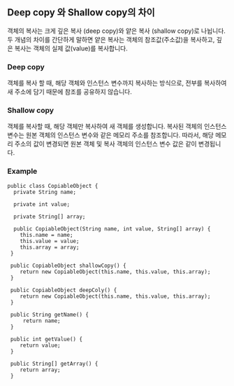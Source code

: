 ## Deep copy 와 Shallow copy의 차이
객체의 복사는 크게 깊은 복사 (deep copy)와 얕은 복사 (shallow copy)로 나뉩니다.
두 개념의 차이를 간단하게 말하면 얕은 복사는 객체의 참조값(주소값)을 복사하고, 깊은 복사는 객체의 실제 값(value)를 복사합니다.

### Deep copy
객체를 복사 할 때, 해당 객체와 인스턴스 변수까지 복사하는 방식으로, 전부를 복사하여 새 주소에 담기 때문에 참조를 공유하지 않습니다.

### Shallow copy
객체를 복사할 때, 해당 객체만 복사하여 새 객체를 생성합니다. 복사된 객체의 인스턴스 변수는 원본 객체의 인스턴스 변수와 같은 메모리 주소를 참조합니다.
따라서, 해당 메모리 주소의 값이 변경되면 원본 객체 및 복사 객체의 인스턴스 변수 값은 같이 변경됩니다.

### Example

```
public class CopiableObject {
  private String name;
  
  private int value;
  
  private String[] array;
  
  public CopiableObject(String name, int value, String[] array) { 
    this.name = name;
    this.value = value;
    this.array = array;   
 }
 
 public CopiableObject shallowCopy() {
    return new CopiableObject(this.name, this.value, this.array);
 }
 
 public CopiableObject deepColy() {
    return new CopiableObject(this.name, this.value, this.array);
 }
 
 public String getName() {
     return name;
 }
 
 public int getValue() {
    return value;
 }
 
 public String[] getArray() {
    return array;
 }
```
